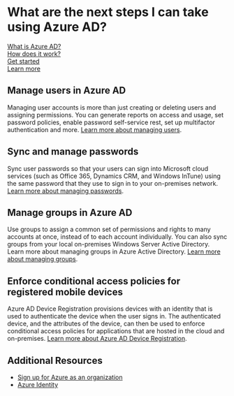 <properties
	pageTitle="What are the next steps I can take using Azure AD?"
	description="Covers advanced tasks using Azure AD."
	services="active-directory"
	documentationCenter=""
	authors="curtand"
	manager="terrylan"
	editor=""/>

<tags
	ms.service="active-directory"
	ms.workload="identity"
	ms.tgt_pltfrm="na"
	ms.devlang="na"
	ms.topic="hero-article"
	ms.date="05/05/2015"
	ms.author="curtand"/>

# What are the next steps I can take using Azure AD?


[What is Azure AD?](active-directory-whatis.md)<br>
[How does it work?](active-directory-works.md)<br>
[Get started](active-directory-get-started.md)<br>
[Learn more](active-directory-learn-map.md)

## Manage users in Azure AD
Managing user accounts is more than just creating or deleting users and assigning permissions. You can generate reports on access and usage, set password policies, enable password self-service rest, set up multifactor authentication and more. [Learn more about managing users](active-directory-create-users.md).

## Sync and manage passwords
Sync user passwords so that your users can sign into Microsoft cloud services (such as Office 365, Dynamics CRM, and Windows InTune) using the same password that they use to sign in to your on-premises network. [Learn more about managing passwords](active-directory-manage-passwords.md).

## Manage groups in Azure AD
Use groups to assign a common set of permissions and rights to many accounts at once, instead of to each account individually. You can also sync groups from your local on-premises Windows Server Active Directory. Learn more about managing groups in Azure Active Directory. [Learn more about managing groups](active-directory-manage-groups.md).

## Enforce conditional access policies for registered mobile devices
Azure AD Device Registration provisions devices with an identity that is used to authenticate the device when the user signs in. The authenticated device, and the attributes of the device, can then be used to enforce conditional access policies for applications that are hosted in the cloud and on-premises. [Learn more about Azure AD Device Registration](active-directory-conditional-access.md).


## Additional Resources

* [Sign up for Azure as an organization](sign-up-organization.md)
* [Azure Identity](fundamentals-identity.md)
